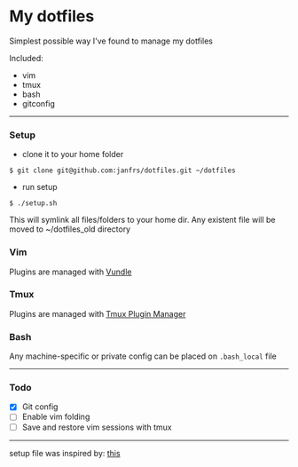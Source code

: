 My dotfiles
==========

Simplest possible way I've found to manage my dotfiles

Included:

* vim
* tmux
* bash
* gitconfig

***

### Setup

* clone it to your home folder

```
$ git clone git@github.com:janfrs/dotfiles.git ~/dotfiles
```

* run setup

```
$ ./setup.sh
```

This will symlink all files/folders to your home dir. Any existent file will be moved to ~/dotfiles_old directory

### Vim

Plugins are managed with [Vundle](https://github.com/VundleVim/Vundle.vim)

### Tmux

Plugins are managed with [Tmux Plugin Manager](https://github.com/tmux-plugins/tpm)

### Bash
Any machine-specific or private config can be placed on `.bash_local` file

***

### Todo

- [X] Git config
- [ ] Enable vim folding
- [ ] Save and restore vim sessions with tmux

***

setup file was inspired by: [this](http://blog.smalleycreative.com/tutorials/using-git-and-github-to-manage-your-dotfiles/)
